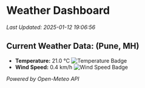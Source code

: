 
# Weather Dashboard

_Last Updated: 2025-01-12 19:06:56_

## Current Weather Data: (Pune, MH)
- **Temperature:** 21.0 °C ![Temperature Badge](https://img.shields.io/badge/Temperature-Medium%20Temp-green)
- **Wind Speed:** 0.4 km/h ![Wind Speed Badge](https://img.shields.io/badge/Wind%20Speed-Low%20Wind-blue)

*Powered by Open-Meteo API*
